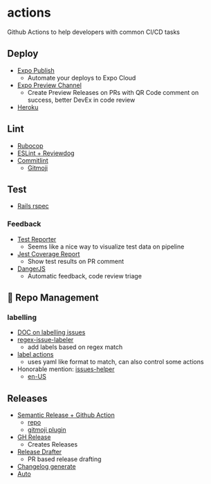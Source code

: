 # actions
Github Actions to help developers with common CI/CD tasks

## Deploy
- [Expo Publish](./src/expo/publish.yml)
  - Automate your deploys to Expo Cloud
- [Expo Preview Channel](./src/expo/preview.yml)
  - Create Preview Releases on PRs with QR Code comment on success, better DevEx in code review
- [Heroku](https://github.com/marketplace/actions/deploy-to-heroku)

## Lint
- [Rubocop](./src/rails/rubocop.yml)
- [ESLint + Reviewdog](./src/eslint/reviewdog.yml)
- [Commitlint](./src/commitlint/conventional.yml)
  - [Gitmoji](./src/commitlint/gitmoji.yml)

## Test
- [Rails rspec](./src/rails/rspec/mongo_redis.yml)

### Feedback
- [Test Reporter](https://github.com/marketplace/actions/test-reporter)
  - Seems like a nice way to visualize test data on pipeline
- [Jest Coverage Report](./src/jest/pr-coverage-report.yml)
  - Show test results on PR comment
- [DangerJS](https://danger.systems/js/)
  - Automatic feedback, code review triage

## 🚧 Repo Management

### labelling
- [DOC on labelling issues](https://docs.github.com/en/actions/managing-issues-and-pull-requests/adding-labels-to-issues)
- [regex-issue-labeler](https://github.com/marketplace/actions/regex-issue-labeler)
  - add labels based on regex match
- [label actions](https://github.com/marketplace/actions/label-actions)
  - uses yaml like format to match, can also control some actions
- Honorable mention: [issues-helper](https://github.com/marketplace/actions/issues-helper)
  - [en-US](https://github.com/actions-cool/issues-helper/blob/main/README.en-US.md)

## Releases
- [Semantic Release + Github Action](https://github.com/semantic-release/semantic-release/blob/master/docs/recipes/ci-configurations/github-actions.md)
  - [repo](https://github.com/semantic-release/semantic-release)
  - [gitmoji plugin](https://github.com/momocow/semantic-release-gitmoji)
- [GH Release](https://github.com/marketplace/actions/gh-release)
  - Creates Releases
- [Release Drafter](https://github.com/marketplace/actions/release-drafter)
  - PR based release drafting
- [Changelog generate](https://github.com/marketplace/actions/generate-changelog)
- [Auto](https://intuit.github.io/auto/docs)
